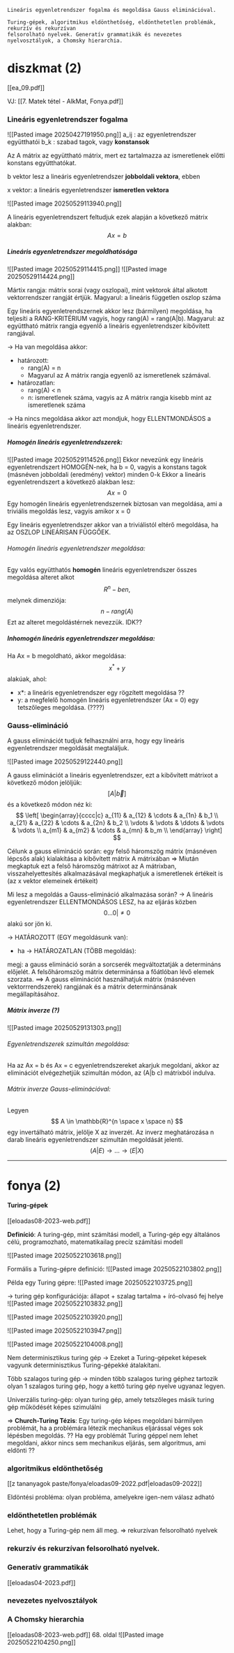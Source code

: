 ```
Lineáris egyenletrendszer fogalma és megoldása Gauss eliminációval.

Turing-gépek, algoritmikus eldönthetőség, eldönthetetlen problémák, rekurzív és rekurzívan
felsorolható nyelvek. Generatív grammatikák és nevezetes nyelvosztályok, a Chomsky hierarchia.
```

# diszkmat (2)
[[ea_09.pdf]]

VJ: [[7. Matek tétel - AlkMat, Fonya.pdf]]
### Lineáris egyenletrendszer fogalma 
![[Pasted image 20250427191950.png]]
a_ij : az egyenletrendszer együtthatói
b_k : szabad tagok, vagy **konstansok**

Az A mátrix az együttható mátrix, mert ez tartalmazza az ismeretlenek előtti konstans együtthatókat.

b vektor lesz a lineáris egyenletrendszer **jobboldali vektora**, ebben

x vektor: a lineáris egyenletrendszer **ismeretlen vektora**

![[Pasted image 20250529113940.png]]

A lineáris egyenletrendszert feltudjuk ezek alapján a következő mátrix alakban:
$$
Ax = b
$$

##### Lineáris egyenletrendszer megoldhatósága
![[Pasted image 20250529114415.png]]
![[Pasted image 20250529114424.png]]

Mártix rangja: mátrix sorai (vagy oszlopai), mint vektorok által alkotott vektorrendszer rangját értjük.
Magyarul: a lineáris független oszlop száma

Egy lineáris egyenletrendszernek akkor lesz (bármilyen) megoldása, ha teljesíti a RANG-KRITÉRIUM vagyis, hogy rang(A) = rang(A|b).
Magyarul: az együttható mátrix rangja egyenlő a lineáris egyenletrendszer kibővített rangjával.

-> Ha van megoldása akkor:
- határozott:
	- rang(A) = n
	- Magyarul az A mátrix rangja egyenlő az ismeretlenek számával.
- határozatlan:
	- rang(A) < n
	- n: ismeretlenek száma, vagyis az A mátrix rangja kisebb mint az ismeretlenek száma

-> Ha nincs megoldása akkor azt mondjuk, hogy ELLENTMONDÁSOS a lineáris egyenletrendszer.

##### Homogén lineáris egyenletrendszerek:
![[Pasted image 20250529114526.png]]
Ekkor nevezünk egy lineáris egyenletrendszert HOMOGÉN-nek, ha b = 0, vagyis a konstans tagok (másnéven jobboldali (eredmény) vektor) minden 0-k
Ekkor a lineáris egyenletrendszert a következő alakban lesz:
$$
Ax = 0
$$
Egy homogén lineáris egyenletrendszernek biztosan van megoldása, ami a triviális megoldás lesz, vagyis amikor x = 0

Egy lineáris egyenletrendszer akkor van a triviálistól eltérő megoldása, ha az OSZLOP LINEÁRISAN FÜGGŐEK.

###### Homogén lineáris egyenletrendszer megoldása:
Egy valós együtthatós **homogén** lineáris egyenletrendszer összes megoldása alteret alkot
$$
R^n-ben,
$$
melynek dimenziója:
$$
n-rang(A)
$$
Ezt az alteret megoldástérnek nevezzük.
IDK??
##### Inhomogén lineáris egyenletrendszer megoldása:
Ha Ax = b megoldható, akkor megoldása:
$$
x^* + y
$$
alakúak, ahol:
- x*: a lineáris egyenletrendszer egy rögzített megoldása ??
- y: a megfelelő homogén lineáris egyenletrendszer (Ax = 0) egy tetszőleges megoldása.
(????)

### Gauss-elimináció
A gauss eliminációt tudjuk felhasználni arra, hogy egy lineáris egyenletrendszer megoldását megtaláljuk.

![[Pasted image 20250529122440.png]]

A gauss eliminációt a lineáris egyenletrendszer, ezt a kibővített mátrixot a következő módon jelöljük:
$$
[A|\vec{b}]
$$
és a következő módon néz ki:
$$
\left[
\begin{array}{cccc|c}
a_{11} & a_{12} & \cdots & a_{1n} & b_1 \\
a_{21} & a_{22} & \cdots & a_{2n} & b_2 \\
\vdots & \vdots & \ddots & \vdots & \vdots \\
a_{m1} & a_{m2} & \cdots & a_{mn} & b_m \\
\end{array}
\right]
$$

Célunk a gauss elimináció során: egy felső háromszög mátrix (másnéven lépcsős alak) kialakítása a kibővített mátrix A mátrixában
=> Miután megkaptuk ezt a felső háromszög mátrixot az A mátrixban, visszahelyettesítés alkalmazásával megkaphatjuk a ismeretlenek értékeit is (az x vektor elemeinek értékeit)

Mi lesz a megoldás a Gauss-elimináció alkalmazása során?
-> A lineáris egyenletrendszer ELLENTMONDÁSOS LESZ, ha az eljárás közben
$$
0\dots0|\neq0
$$
alakú sor jön ki.

-> HATÁROZOTT (EGY megoldásunk van):
- ha 
-> HATÁROZATLAN (TÖBB megoldás):


megj: a gauss elimináció során a sorcserék megváltoztatják a determináns előjelét. A felsőháromszög mátrix determinánsa a főátlóban lévő elemek szorzata.
==> A gauss eliminációt használhatjuk mátrix (másnéven vektorrrendszerek) rangjának és a mátrix determinánsának megállapításához.

##### Mátrix inverze (?)
![[Pasted image 20250529131303.png]]

###### Egyenletrendszerek szimultán megoldása:
Ha az Ax = b és Ax = c egyenletrendszereket akarjuk megoldani, akkor az eliminációt elvégezhetjük szimultán módon, az (A|b c) mátrixból indulva.

###### Mátrix inverze Gauss-eliminációval:
Legyen
$$
A \in \mathbb{R}^{n \space x \space  n}
$$
egy invertálható mátrix, jelölje X az inverzét. Az inverz meghatározása n darab lineáris egyenletrendszer szimultán megoldását jelenti.
$$
(A|E) \rightarrow \dots \rightarrow (E|X)
$$


-------------
# fonya (2)

#### Turing-gépek
[[eloadas08-2023-web.pdf]]

**Definíció**: 
A turing-gép, mint számítási modell, a Turing-gép egy általános célú, programozható, matematikailag precíz számítási modell


![[Pasted image 20250522103618.png]]

Formális a Turing-gépre definíció:
![[Pasted image 20250522103802.png]]

Példa egy Turing gépre:
![[Pasted image 20250522103725.png]]

-> turing gép konfigurációja: állapot + szalag tartalma + író-olvasó fej helye
![[Pasted image 20250522103832.png]]

![[Pasted image 20250522103920.png]]

![[Pasted image 20250522103947.png]]

![[Pasted image 20250522104008.png]]

Nem determinisztikus turing gép
-> Ezeket a Turing-gépeket képesek vagyunk determinisztikus Turing-gépekké átalakítani.

Több szalagos turing gép
-> minden több szalagos turing géphez tartozik olyan 1 szalagos turing gép, hogy a kettő turing gép nyelve ugyanaz legyen.

Univerzális turing-gép: olyan turing gép, amely tetszőleges másik turing gép működését képes szimulálni

=> **Church-Turing Tézis**: Egy turing-gép képes megoldani bármilyen problémát, ha a problémára létezik mechanikus eljárással véges sok lépésben megoldás. ??
Ha egy problémát Turing géppel nem lehet megoldani, akkor nincs sem mechanikus eljárás, sem algoritmus, ami eldönti ??
### algoritmikus eldönthetőség
[[z tananyagok paste/fonya/eloadas09-2022.pdf|eloadas09-2022]]

Eldöntési probléma: olyan probléma, amelyekre igen-nem válasz adható

### eldönthetetlen problémák

Lehet, hogy a Turing-gép nem áll meg.
=> rekurzívan felsorolható nyelvek

### rekurzív és rekurzívan felsorolható nyelvek.

### Generatív grammatikák
[[eloadas04-2023.pdf]]

### nevezetes nyelvosztályok

### A Chomsky hierarchia

[[eloadas08-2023-web.pdf]] 68. oldal
![[Pasted image 20250522104250.png]]